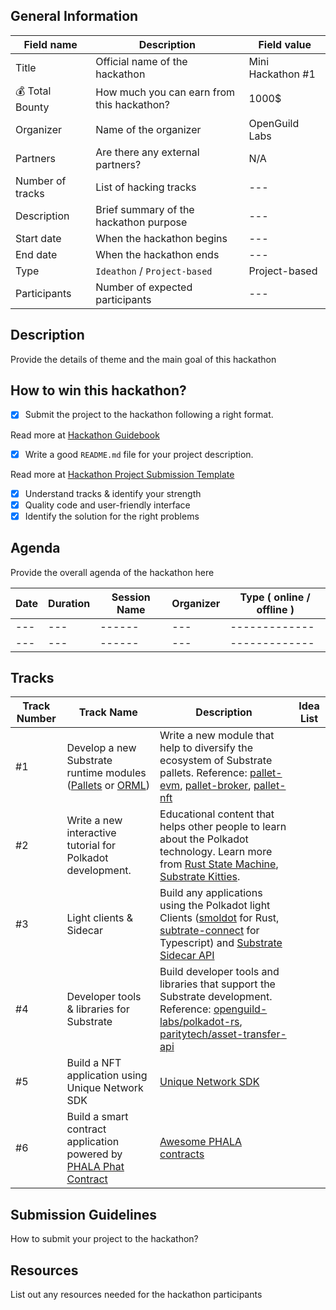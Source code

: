 ## General Information
<!-- Replace `---` with the hackathon information -->
| Field name | Description | Field value |
| ------------- | ------ | ------------- |
| Title | Official name of the hackathon | Mini Hackathon #1 |
| 💰 Total Bounty | How much you can earn from this hackathon? | 1000$ |
| Organizer | Name of the organizer | OpenGuild Labs |
| Partners | Are there any external partners? | N/A |
| Number of tracks | List of hacking tracks | --- |
| Description | Brief summary of the hackathon purpose | --- |
| Start date | When the hackathon begins | --- |
| End date | When the hackathon ends | --- |
| Type | `Ideathon` / `Project-based` | Project-based |
| Participants | Number of expected participants | --- |

## Description

Provide the details of theme and the main goal of this hackathon

## How to win this hackathon? 
- [x] Submit the project to the hackathon following a right format.

Read more at [Hackathon Guidebook](https://github.com/openguild-labs/hackathon-guidebook)
- [x] Write a good `README.md` file for your project description.

Read more at [Hackathon Project Submission Template](https://github.com/openguild-labs/hackathon-guidebook?tab=readme-ov-file#project-submission-template)
- [x] Understand tracks & identify your strength
- [x] Quality code and user-friendly interface
- [x] Identify the solution for the right problems

## Agenda

Provide the overall agenda of the hackathon here

| Date | Duration | Session Name | Organizer | Type ( online / offline ) |
| ------------- | ------ | ------ | ------------- | ------------- |
| --- | --- | ------ | --- | ------------- |
| --- | --- | ------ | --- | ------------- |

## Tracks

| Track Number | Track Name | Description | Idea List |
| ------------- | ------ | ------ | ---- |
| #1 | Develop a new Substrate runtime modules ([Pallets](https://docs.substrate.io/reference/frame-pallets/) or [ORML](https://github.com/open-web3-stack/open-runtime-module-library)) | Write a new module that help to diversify the ecosystem of Substrate pallets. Reference: [pallet-evm](https://github.com/chainx-org/chainx-technical-archive/blob/main/WangYaFei/evm/pallet-evm:An%20implementation%20of%20evm%20in%20substrate.md), [pallet-broker](https://crates.io/crates/pallet-broker), [pallet-nft](https://github.com/danforbes/pallet-nft) | |
| #2 | Write a new interactive tutorial for Polkadot development. | Educational content that helps other people to learn about the Polkadot technology. Learn more from [Rust State Machine](https://github.com/shawntabrizi/rust-state-machine), [Substrate Kitties](https://github.com/openguild-labs/substrate-kitties). | |
| #3 | Light clients & Sidecar | Build any applications using the Polkadot light Clients ([smoldot](https://github.com/smol-dot/smoldot) for Rust, [subtrate-connect](https://github.com/paritytech/substrate-connect) for Typescript) and [Substrate Sidecar API](https://github.com/paritytech/substrate-api-sidecar) | |
| #4 | Developer tools & libraries for Substrate | Build developer tools and libraries that support the Substrate development. Reference: [openguild-labs/polkadot-rs](https://github.com/openguild-labs/polkadot-rs), [paritytech/asset-transfer-api](https://github.com/paritytech/asset-transfer-api) |  |
| #5 | Build a NFT application using Unique Network SDK | [Unique Network SDK](https://docs.unique.network/build/sdk/getting-started.html) |  |
| #6 | Build a smart contract application powered by [PHALA Phat Contract](https://phala.network/phat-contract) | [Awesome PHALA contracts](https://github.com/Phala-Network/awesome-phat-contracts?tab=readme-ov-file) | |

## Submission Guidelines

How to submit your project to the hackathon?

## Resources
List out any resources needed for the hackathon participants
